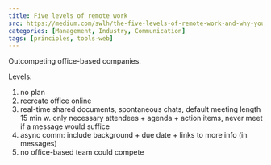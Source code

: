 ```yaml
---
title: Five levels of remote work
src: https://medium.com/swlh/the-five-levels-of-remote-work-and-why-youre-probably-at-level-2-ccaf05a25b9c
categories: [Management, Industry, Communication]
tags: [principles, tools-web]
---
```


Outcompeting office-based companies.

Levels:

1. no plan
2. recreate office online
3. real-time shared documents, spontaneous chats, default meeting length 15 min w. only necessary attendees + agenda + action items, never meet if a message would suffice
4. async comm: include background + due date + links to more info (in messages)
5. no office-based team could compete
